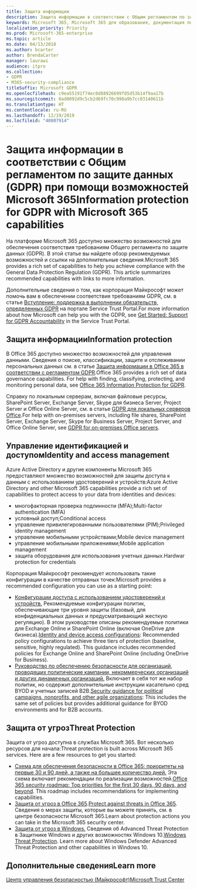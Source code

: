 ```yaml
---
title: Защита информации
description: Защита информации в соответствии с Общим регламентом по защите данных (GDPR)
keywords: Microsoft 365, Microsoft 365 для образования, документация по Microsoft 365, GDPR
localization_priority: Priority
ms.prod: Microsoft-365-enterprise
ms.topic: article
ms.date: 04/13/2018
ms.author: bcarter
author: BrendaCarter
manager: laurawi
audience: itpro
ms.collection:
- GDPR
- M365-security-compliance
titleSuffix: Microsoft GDPR
ms.openlocfilehash: c9ea55191f74ec0d88926699f05d53b14f9aa17b
ms.sourcegitcommit: 0ad0092d9c5cb2d69fc70c990a9b7cc03140611b
ms.translationtype: HT
ms.contentlocale: ru-RU
ms.lasthandoff: 12/19/2019
ms.locfileid: "40807914"
---
```

# <a name="information-protection-for-gdpr-with-microsoft-365-capabilities"></a><span data-ttu-id="164fe-104">Защита информации в соответствии с Общим регламентом по защите данных (GDPR) при помощи возможностей Microsoft 365</span><span class="sxs-lookup"><span data-stu-id="164fe-104">Information protection for GDPR with Microsoft 365 capabilities</span></span>

<span data-ttu-id="164fe-p101">На платформе Microsoft 365 доступно множество возможностей для обеспечения соответствия требованиям Общего регламента по защите данных (GDPR). В этой статье вы найдете обзор рекомендуемых возможностей и ссылки на дополнительные сведения.</span><span class="sxs-lookup"><span data-stu-id="164fe-p101">Microsoft 365 provides a rich set of capabilities to help you achieve compliance with the General Data Protection Regulation (GDPR). This article summarizes recommended capabilities with links to more information.</span></span>

<span data-ttu-id="164fe-107">Дополнительные сведения о том, как корпорация Майкрософт может помочь вам в обеспечении соответствия требованиям GDPR, см. в статье [Вступление: поддержка в выполнении обязательств, определенных GDPR](https://servicetrust.microsoft.com/ViewPage/GDPRGetStarted) на портале Service Trust Portal.</span><span class="sxs-lookup"><span data-stu-id="164fe-107">For more information about how Microsoft can help you with the GDPR, see [Get Started: Support for GDPR Accountability](https://servicetrust.microsoft.com/ViewPage/GDPRGetStarted) in the Service Trust Portal.</span></span>

## <a name="information-protection"></a><span data-ttu-id="164fe-108">Защита информации</span><span class="sxs-lookup"><span data-stu-id="164fe-108">Information protection</span></span>

<span data-ttu-id="164fe-p102">В Office 365 доступно множество возможностей для управления данными. Сведения о поиске, классификации, защите и отслеживании персональных данных см. в статье [Защита информации в Office 365 в соответствии с регламентом GDPR](https://docs.microsoft.com/office365/enterprise/office-365-information-protection-for-gdpr).</span><span class="sxs-lookup"><span data-stu-id="164fe-p102">Office 365 provides a rich set of data governance capabilities. For help with finding, classifying, protecting, and monitoring personal data, see [Office 365 Information Protection for GDPR](https://docs.microsoft.com/office365/enterprise/office-365-information-protection-for-gdpr).</span></span>

<span data-ttu-id="164fe-111">Справку по локальным серверам, включая файловые ресурсы, SharePoint Server, Exchange Server, Skype для бизнеса Server, Project Server и Office Online Server, см. в статье [GDPR для локальных серверов Office](https://docs.microsoft.com/office365/enterprise/gdpr-for-office-servers).</span><span class="sxs-lookup"><span data-stu-id="164fe-111">For help with on-premises servers, including file shares, SharePoint Server, Exchange Server, Skype for Business Server, Project Server, and Office Online Server, see [GDPR for on-premises Office servers](https://docs.microsoft.com/office365/enterprise/gdpr-for-office-servers).</span></span> 

## <a name="identity-and-access-management"></a><span data-ttu-id="164fe-112">Управление идентификацией и доступом</span><span class="sxs-lookup"><span data-stu-id="164fe-112">Identity and access management</span></span>

<span data-ttu-id="164fe-113">Azure Active Directory и другие компоненты Microsoft 365 предоставляют множество возможностей для защиты доступа к данным с использованием удостоверений и устройств:</span><span class="sxs-lookup"><span data-stu-id="164fe-113">Azure Active Directory and other Microsoft 365 capabilities provide a rich set of capabilities to protect access to your data from identities and devices:</span></span>

- <span data-ttu-id="164fe-114">многофакторная проверка подлинности (MFA);</span><span class="sxs-lookup"><span data-stu-id="164fe-114">Multi-factor authentication (MFA)</span></span>
- <span data-ttu-id="164fe-115">условный доступ;</span><span class="sxs-lookup"><span data-stu-id="164fe-115">Conditional access</span></span>
- <span data-ttu-id="164fe-116">управление привилегированными пользователями (PIM);</span><span class="sxs-lookup"><span data-stu-id="164fe-116">Privileged identity management</span></span>
- <span data-ttu-id="164fe-117">управление мобильными устройствами;</span><span class="sxs-lookup"><span data-stu-id="164fe-117">Mobile device management</span></span>
- <span data-ttu-id="164fe-118">управление мобильными приложениями;</span><span class="sxs-lookup"><span data-stu-id="164fe-118">Mobile application management</span></span>
- <span data-ttu-id="164fe-119">защита оборудования для использования учетных данных.</span><span class="sxs-lookup"><span data-stu-id="164fe-119">Hardwar protection for credentials</span></span>

<span data-ttu-id="164fe-120">Корпорация Майкрософт рекомендует использовать такие конфигурации в качестве отправных точек:</span><span class="sxs-lookup"><span data-stu-id="164fe-120">Microsoft provides a recommended configuration you can use as a starting point:</span></span>

- <span data-ttu-id="164fe-p103">[Конфигурации доступа с использованием удостоверений и устройств.](../enterprise/microsoft-365-policies-configurations.md) Рекомендуемые конфигурации политик, обеспечивающие три уровня защиты (базовый, для конфиденциальных данных и предусматривающий жесткую регуляцию). В этом руководстве описаны рекомендуемые политики для Exchange Online и SharePoint Online (включая OneDrive для бизнеса).</span><span class="sxs-lookup"><span data-stu-id="164fe-p103">[Identity and device access configurations](../enterprise/microsoft-365-policies-configurations.md): Recommended policy configurations to achieve three tiers of protection (baseline, sensitive, highly regulated). This guidance includes recommended policies for Exchange Online and SharePoint Online (including OneDrive for Business).</span></span>
- <span data-ttu-id="164fe-123">[Руководство по обеспечению безопасности для организаций, проводящих политические кампании, некоммерческих организаций и других динамичных организаций.](https://docs.microsoft.com/office365/enterprise/microsoft-security-guidance-for-political-campaigns-nonprofits-and-other-agile-o) Включает в себя тот же набор политик, но содержит дополнительные инструкции касательно сред BYOD и учетных записей B2B.</span><span class="sxs-lookup"><span data-stu-id="164fe-123">[Security guidance for political campaigns, nonprofits, and other agile organizations](https://docs.microsoft.com/office365/enterprise/microsoft-security-guidance-for-political-campaigns-nonprofits-and-other-agile-o): This includes the same set of policies but provides additional guidance for BYOD environments and for B2B accounts.</span></span>

## <a name="threat-protection"></a><span data-ttu-id="164fe-124">Защита от угроз</span><span class="sxs-lookup"><span data-stu-id="164fe-124">Threat Protection</span></span>

<span data-ttu-id="164fe-p104">Защита от угроз доступна в службах Microsoft 365. Вот несколько ресурсов для начала:</span><span class="sxs-lookup"><span data-stu-id="164fe-p104">Threat protection is built across Microsoft 365 services. Here are a few resources to get you started:</span></span>

- <span data-ttu-id="164fe-p105">[Схема для обеспечения безопасности в Office 365: приоритеты на первые 30 и 90 дней, а также на большее количество дней.](https://support.office.com/article/Office-365-security-roadmap-Top-priorities-for-the-first-30-days-90-days-and-beyond-28c86a1c-e4dd-4aad-a2a6-c768a21cb352) Эта схема включает рекомендации по реализации возможностей.</span><span class="sxs-lookup"><span data-stu-id="164fe-p105">[Office 365 security roadmap: Top priorities for the first 30 days, 90 days, and beyond](https://support.office.com/article/Office-365-security-roadmap-Top-priorities-for-the-first-30-days-90-days-and-beyond-28c86a1c-e4dd-4aad-a2a6-c768a21cb352). This roadmap includes recommendations for implementing capabilities.</span></span> 
- <span data-ttu-id="164fe-129">[Защита от угроз в Office 365](https://support.office.com/article/protect-against-threats-in-office-365-b10023f6-f30f-45d3-b3ad-b71aa4aa0d58).</span><span class="sxs-lookup"><span data-stu-id="164fe-129">[Protect against threats in Office 365](https://support.office.com/article/protect-against-threats-in-office-365-b10023f6-f30f-45d3-b3ad-b71aa4aa0d58).</span></span> <span data-ttu-id="164fe-130">Сведения о мерах защиты, которые вы можете принять, см. в центре безопасности Microsoft 365.</span><span class="sxs-lookup"><span data-stu-id="164fe-130">Learn about protection actions you can take in the Microsoft 365 security center.</span></span>
- <span data-ttu-id="164fe-p107">[Защита от угроз в Windows.](https://docs.microsoft.com/windows/security/threat-protection/) Сведения об Advanced Threat Protection в Защитнике Windows и других возможностях Windows 10.</span><span class="sxs-lookup"><span data-stu-id="164fe-p107">[Windows Threat Protection](https://docs.microsoft.com/windows/security/threat-protection/). Learn more about Windows Defender Advanced Threat Protection and other capabilities in Windows 10.</span></span>

## <a name="learn-more"></a><span data-ttu-id="164fe-133">Дополнительные сведения</span><span class="sxs-lookup"><span data-stu-id="164fe-133">Learn more</span></span>
[<span data-ttu-id="164fe-134">Центр управления безопасностью (Майкрософт)</span><span class="sxs-lookup"><span data-stu-id="164fe-134">Microsoft Trust Center</span></span>](https://www.microsoft.com/TrustCenter/Privacy/gdpr/default.aspx)
